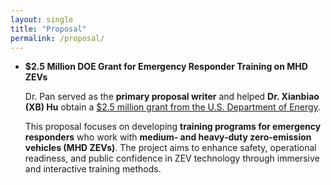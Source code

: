 ```yaml
---
layout: single
title: "Proposal"
permalink: /proposal/
---
```


- **$2.5 Million DOE Grant for Emergency Responder Training on MHD ZEVs**

  Dr. Pan served as the **primary proposal writer** and helped **Dr. Xianbiao (XB) Hu** obtain a 
  [$2.5 million grant from the U.S. Department of Energy](https://www.energy.gov/eere/vehicles/funding-selections-fiscal-year-2024-technology-integration-funding-program).

  This proposal focuses on developing **training programs for emergency responders** who work with **medium- and heavy-duty zero-emission vehicles (MHD ZEVs)**. The project aims to enhance safety, operational readiness, and public confidence in ZEV technology through immersive and interactive training methods.
